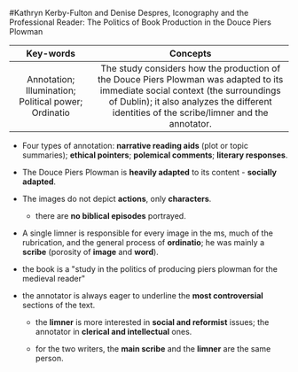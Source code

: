 #Kathryn Kerby-Fulton and Denise Despres, Iconography and the Professional Reader: The Politics of Book Production in the Douce Piers Plowman

|Key-words|Concepts|
|:---:|:---:|
|Annotation; Illumination; Political power; Ordinatio|The study considers how the production of the Douce Piers Plowman was adapted to its immediate social context (the surroundings of Dublin); it also analyzes the different identities of the scribe/limner and the annotator.|

- Four types of annotation: __narrative reading aids__ (plot or topic summaries); __ethical pointers__; __polemical comments__; __literary responses__.

- The Douce Piers Plowman is __heavily adapted__ to its content - __socially adapted__.

- The images do not depict __actions__, only __characters__.

	- there are __no biblical episodes__ portrayed.

- A single limner is responsible for every image in the ms, much of the rubrication, and the general process of __ordinatio__; he was mainly a __scribe__ (porosity of __image__ and __word__).

- the book is a "study in the politics of producing piers plowman for the medieval reader"

- the annotator is always eager to underline the __most controversial__ sections of the text.

	- the __limner__ is more interested in __social and reformist__ issues; the annotator in __clerical and intellectual__ ones.

	- for the two writers, the __main scribe__ and the __limner__ are the same person.
